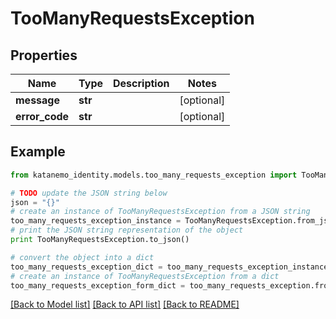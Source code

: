 # TooManyRequestsException


## Properties
Name | Type | Description | Notes
------------ | ------------- | ------------- | -------------
**message** | **str** |  | [optional] 
**error_code** | **str** |  | [optional] 

## Example

```python
from katanemo_identity.models.too_many_requests_exception import TooManyRequestsException

# TODO update the JSON string below
json = "{}"
# create an instance of TooManyRequestsException from a JSON string
too_many_requests_exception_instance = TooManyRequestsException.from_json(json)
# print the JSON string representation of the object
print TooManyRequestsException.to_json()

# convert the object into a dict
too_many_requests_exception_dict = too_many_requests_exception_instance.to_dict()
# create an instance of TooManyRequestsException from a dict
too_many_requests_exception_form_dict = too_many_requests_exception.from_dict(too_many_requests_exception_dict)
```
[[Back to Model list]](../README.md#documentation-for-models) [[Back to API list]](../README.md#documentation-for-api-endpoints) [[Back to README]](../README.md)


